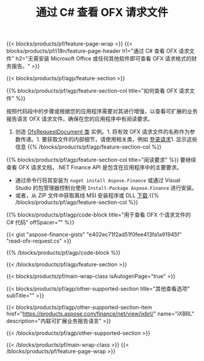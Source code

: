 ﻿---
title: 通过 C# 查看 OFX 请求文件
description: OFX 请求文件查看的示例代码。使用 API 示例代码查看基于 .NET 的应用程序中的批处理 OFX 请求文件。 
url: /zh/net/view/ofx-request/
family: finance
platformtag: net
feature: view
informat: OFX request
outformat: 
otherformats: 
---
{{< blocks/products/pf/feature-page-wrap >}}
{{< blocks/products/pf/i18n/feature-page-header h1="通过 C# 查看 OFX 请求文件" h2="无需安装 Microsoft Office 或任何其他软件即可查看 OFX 请求格式的财务报告。" >}}

{{< blocks/products/pf/agp/feature-section >}}

{{% blocks/products/pf/agp/feature-section-col title="如何查看 OFX 请求文件" %}}

按照代码段中的步骤或根据您的应用程序需要对其进行增强，以查看可扩展的业务报告语言 OFX 请求文件。确保在您的应用程序中有阅读要求。

1. 创造 [OfxRequestDocument 类](https://apireference.aspose.com/finance/net/aspose.finance.ofx/ofxrequestdocument) 实例。1. 将有效 OFX 请求文件的名称作为参数传递。1. 要获取文件的内部细节，请使用相关类，例如 [登录请求](https://apireference.aspose.com/finance/net/aspose.finance.ofx.signon/signonrequest)1. 显示这些信息
{{% /blocks/products/pf/agp/feature-section-col %}}

{{% blocks/products/pf/agp/feature-section-col title="阅读要求" %}}
要继续查看 OFX 请求文档，.NET Finance API 是包含在应用程序中的主要要求。 
- 通过命令行将其安装为 ```nuget install Aspose.Finance``` 或通过 Visual Studio 的包管理器控制台使用 ```Install-Package Aspose.Finance``` 进行安装。
- 或者，从 ZIP 文件中获取离线 MSI 安装程序或 DLL [下载](https://downloads.aspose.com/finance/net).{{% /blocks/products/pf/agp/feature-section-col %}}

{{% blocks/products/pf/agp/code-block title="用于查看 OFX 个请求文件的 C# 代码" offSpacer="" %}}

{{< gist "aspose-finance-gists" "e402ec71f2ad51f0fee413fa1a91945f" "read-ofx-request.cs" >}}

{{% /blocks/products/pf/agp/code-block %}}

{{< /blocks/products/pf/agp/feature-section >}}

{{< blocks/products/pf/main-wrap-class isAutogenPage="true" >}}

{{< blocks/products/pf/agp/other-supported-section title="其他查看选项" subTitle="" >}}

{{< blocks/products/pf/agp/other-supported-section-item href="https://products.aspose.com/finance/net/view/ixbrl/" name="iXBRL" description="内联可扩展业务报告语言" >}}

{{< /blocks/products/pf/agp/other-supported-section >}}

{{< /blocks/products/pf/main-wrap-class >}}
{{< /blocks/products/pf/feature-page-wrap >}}